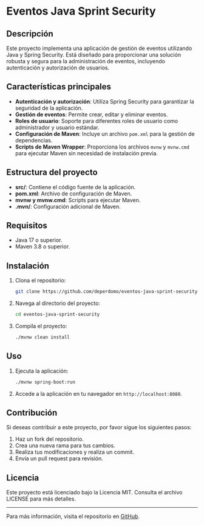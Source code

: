 # Eventos Java Sprint Security

## Descripción

Este proyecto implementa una aplicación de gestión de eventos utilizando Java y Spring Security. Está diseñado para proporcionar una solución robusta y segura para la administración de eventos, incluyendo autenticación y autorización de usuarios.

## Características principales

- **Autenticación y autorización**: Utiliza Spring Security para garantizar la seguridad de la aplicación.
- **Gestión de eventos**: Permite crear, editar y eliminar eventos.
- **Roles de usuario**: Soporte para diferentes roles de usuario como administrador y usuario estándar.
- **Configuración de Maven**: Incluye un archivo `pom.xml` para la gestión de dependencias.
- **Scripts de Maven Wrapper**: Proporciona los archivos `mvnw` y `mvnw.cmd` para ejecutar Maven sin necesidad de instalación previa.

## Estructura del proyecto

- **src/**: Contiene el código fuente de la aplicación.
- **pom.xml**: Archivo de configuración de Maven.
- **mvnw y mvnw.cmd**: Scripts para ejecutar Maven.
- **.mvn/**: Configuración adicional de Maven.

## Requisitos

- Java 17 o superior.
- Maven 3.8 o superior.

## Instalación

1. Clona el repositorio:
   ```bash
   git clone https://github.com/deperdomo/eventos-java-sprint-security.git
   ```

2. Navega al directorio del proyecto:
   ```bash
   cd eventos-java-sprint-security
   ```

3. Compila el proyecto:
   ```bash
   ./mvnw clean install
   ```

## Uso

1. Ejecuta la aplicación:
   ```bash
   ./mvnw spring-boot:run
   ```

2. Accede a la aplicación en tu navegador en `http://localhost:8080`.

## Contribución

Si deseas contribuir a este proyecto, por favor sigue los siguientes pasos:

1. Haz un fork del repositorio.
2. Crea una nueva rama para tus cambios.
3. Realiza tus modificaciones y realiza un commit.
4. Envía un pull request para revisión.

## Licencia

Este proyecto está licenciado bajo la Licencia MIT. Consulta el archivo LICENSE para más detalles.

---

Para más información, visita el repositorio en [GitHub](https://github.com/deperdomo/eventos-java-sprint-security).
